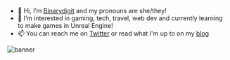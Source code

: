 - 👋 Hi, I’m [Binarydigit](@thebinarydigit) and my pronouns are she/they!
- 👀 I’m interested in gaming, tech, travel, web dev and currently learning to make games in Unreal Engine!
- 📫 You can reach me on [Twitter](https://twitter.com/binarydigit) or read what I'm up to on my [blog](https://binarydigit.io/)

![banner](https://raw.githubusercontent.com/thebinarydigit/thebinarydigit/main/banner.png)
<!---
thebinarydigit/thebinarydigit is a ✨ special ✨ repository because its `README.md` (this file) appears on your GitHub profile.
You can click the Preview link to take a look at your changes.
--->
